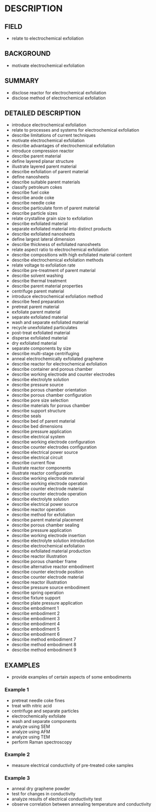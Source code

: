 # DESCRIPTION

## FIELD

- relate to electrochemical exfoliation

## BACKGROUND

- motivate electrochemical exfoliation

## SUMMARY

- disclose reactor for electrochemical exfoliation
- disclose method of electrochemical exfoliation

## DETAILED DESCRIPTION

- introduce electrochemical exfoliation
- relate to processes and systems for electrochemical exfoliation
- describe limitations of current techniques
- motivate electrochemical exfoliation
- describe advantages of electrochemical exfoliation
- introduce compression reactor
- describe parent material
- define layered planar structure
- illustrate layered parent material
- describe exfoliation of parent material
- define nanosheets
- describe suitable parent materials
- classify petroleum cokes
- describe fuel coke
- describe anode coke
- describe needle coke
- describe particulate form of parent material
- describe particle sizes
- relate crystalline grain size to exfoliation
- describe exfoliated material
- separate exfoliated material into distinct products
- describe exfoliated nanosheets
- define largest lateral dimension
- describe thickness of exfoliated nanosheets
- relate aspect ratio to electrochemical exfoliation
- describe compositions with high exfoliated material content
- describe electrochemical exfoliation methods
- relate voltage to exfoliation rate
- describe pre-treatment of parent material
- describe solvent washing
- describe thermal treatment
- describe parent material properties
- centrifuge parent material
- introduce electrochemical exfoliation method
- describe feed preparation
- pretreat parent material
- exfoliate parent material
- separate exfoliated material
- wash and separate exfoliated material
- recycle unexfoliated particulates
- post-treat exfoliated material
- disperse exfoliated material
- dry exfoliated material
- separate components by size
- describe multi-stage centrifuging
- anneal electrochemically exfoliated graphene
- describe reactor for electrochemical exfoliation
- describe container and porous chamber
- describe working electrode and counter electrodes
- describe electrolyte solution
- describe pressure source
- describe porous chamber orientation
- describe porous chamber configuration
- describe pore size selection
- describe materials for porous chamber
- describe support structure
- describe seals
- describe bed of parent material
- describe bed dimensions
- describe pressure application
- describe electrical system
- describe working electrode configuration
- describe counter electrodes configuration
- describe electrical power source
- describe electrical circuit
- describe current flow
- illustrate reactor components
- illustrate reactor configuration
- describe working electrode material
- describe working electrode operation
- describe counter electrode material
- describe counter electrode operation
- describe electrolyte solution
- describe electrical power source
- describe reactor operation
- describe method for exfoliation
- describe parent material placement
- describe porous chamber sealing
- describe pressure application
- describe working electrode insertion
- describe electrolyte solution introduction
- describe electrochemical exfoliation
- describe exfoliated material production
- describe reactor illustration
- describe porous chamber frame
- describe alternative reactor embodiment
- describe counter electrode position
- describe counter electrode material
- describe reactor illustration
- describe pressure source embodiment
- describe spring operation
- describe fixture support
- describe plate pressure application
- describe embodiment 1
- describe embodiment 2
- describe embodiment 3
- describe embodiment 4
- describe embodiment 5
- describe embodiment 6
- describe method embodiment 7
- describe method embodiment 8
- describe method embodiment 9

## EXAMPLES

- provide examples of certain aspects of some embodiments

### Example 1

- pretreat needle coke fines
- treat with nitric acid
- centrifuge and separate particles
- electrochemically exfoliate
- wash and separate components
- analyze using SEM
- analyze using AFM
- analyze using TEM
- perform Raman spectroscopy

### Example 2

- measure electrical conductivity of pre-treated coke samples

### Example 3

- anneal dry graphene powder
- test for changes in conductivity
- analyze results of electrical conductivity test
- observe correlation between annealing temperature and conductivity

